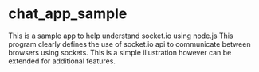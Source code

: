 # chat_app_sample
This is a sample app to help understand socket.io using node.js
This program clearly defines the use of socket.io api to communicate between browsers using sockets.
This is a simple illustration however can be extended for additional features.
